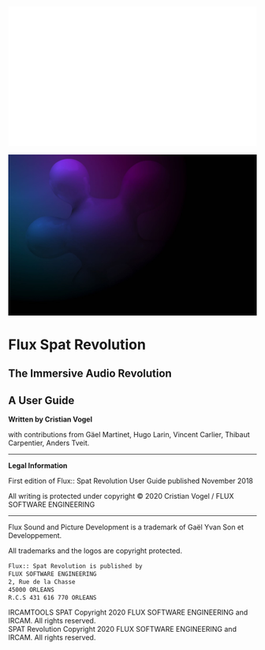 ![](include/LOGO_SPAT-White.png)

![](include/SpatRevolution_UserGuide_-002.jpg)

# Flux Spat Revolution

## The Immersive Audio Revolution

## A User Guide

**Written by Cristian Vogel**

with contributions from
Gäel Martinet, Hugo Larin, Vincent Carlier, Thibaut Carpentier, Anders Tveit.

---

**Legal Information**

First edition of Flux:: Spat Revolution User Guide published November 2018

All writing is protected under copyright © 2020 Cristian Vogel / FLUX SOFTWARE ENGINEERING

---
Flux Sound and Picture Development is a trademark of Gaël Yvan Son et Developpement.

All trademarks and the logos are copyright protected.

```
Flux:: Spat Revolution is published by
FLUX SOFTWARE ENGINEERING
2, Rue de la Chasse
45000 ORLEANS
R.C.S 431 616 770 ORLEANS
```

IRCAMTOOLS SPAT Copyright 2020 FLUX SOFTWARE ENGINEERING and IRCAM. All rights reserved.  
SPAT Revolution Copyright 2020 FLUX SOFTWARE ENGINEERING and IRCAM. All rights reserved.
